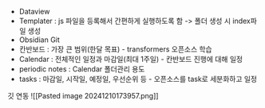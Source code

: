 - Dataview
- Templater : js 파일을 등록해서 간편하게 실행하도록 함 -> 폴더 생성 시 index파일 생성
- Obsidian Git
- 칸반보드 : 가장 큰 범위(한달 목표) - transformers 오픈소스 학습
- Calendar : 전체적인 일정과 마감일(최대 1주일) - 칸반보드 진행에 대해 일정
- periodic notes : Calendar 폴더관리 용도
- tasks : 마감일, 시작일, 예정일, 우선순위 등 - 오픈소스를 task로 세분화하고 일정


깃 연동
![[Pasted image 20241210173957.png]]